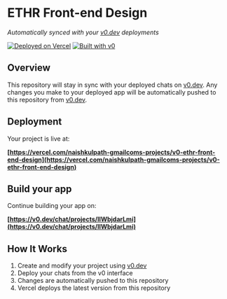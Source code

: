 # ETHR Front-end Design

*Automatically synced with your [v0.dev](https://v0.dev) deployments*

[![Deployed on Vercel](https://img.shields.io/badge/Deployed%20on-Vercel-black?style=for-the-badge&logo=vercel)](https://vercel.com/naishkulpath-gmailcoms-projects/v0-ethr-front-end-design)
[![Built with v0](https://img.shields.io/badge/Built%20with-v0.dev-black?style=for-the-badge)](https://v0.dev/chat/projects/lIWbjdarLmi)

## Overview

This repository will stay in sync with your deployed chats on [v0.dev](https://v0.dev).
Any changes you make to your deployed app will be automatically pushed to this repository from [v0.dev](https://v0.dev).

## Deployment

Your project is live at:

**[https://vercel.com/naishkulpath-gmailcoms-projects/v0-ethr-front-end-design](https://vercel.com/naishkulpath-gmailcoms-projects/v0-ethr-front-end-design)**

## Build your app

Continue building your app on:

**[https://v0.dev/chat/projects/lIWbjdarLmi](https://v0.dev/chat/projects/lIWbjdarLmi)**

## How It Works

1. Create and modify your project using [v0.dev](https://v0.dev)
2. Deploy your chats from the v0 interface
3. Changes are automatically pushed to this repository
4. Vercel deploys the latest version from this repository
